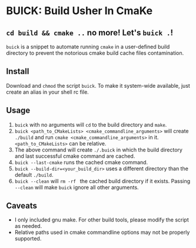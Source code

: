 # BUICK: Build Usher In CmaKe
## `cd build && cmake ..` no more! Let's `buick .`!

`buick` is a snippet to automate running `cmake` in a user-defined build directory to prevent the notorious cmake build cache files contamination.

## Install
Download and `chmod` the script `buick`. To make it system-wide available, just create an alias in your shell rc file.

## Usage
1. `buick` with no arguments will `cd` to the build directory and `make`.
2. `buick <path_to_CMakeLists> <cmake_commandline_arguments>` will create `./build` and run `cmake <cmake_commandline_arguments>` in it. `<path_to_CMakeLists>` can be relative.
3. The above command will create `./.buick` in which the build directory and last successful cmake command are cached.
4. `buick --last-cmake` runs the cached cmake command.
5. `buick --build-dir=<your_build_dir>` uses a different directory than the default `./build`.
6. `buick --clean` will `rm -rf ` the cached build directory if it exists. Passing `--clean` will make `buick` ignore all other arguments.

## Caveats
* I only included gnu make. For other build tools, please modify the script as needed.
* Relative paths used in cmake commandline options may not be properly supported.
